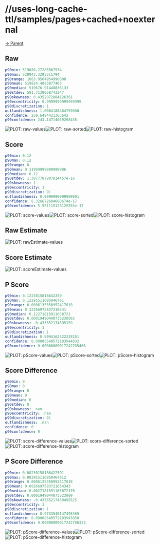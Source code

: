
# //uses-long-cache-ttl/samples/pages+cached+noexternal

[→ Parent](../..)


## Raw


```yaml
p90min: 519080.27285567974
p90max: 520943.3293511794
p90range: 1863.0564954996808
p90mean: 519824.4083877403
p90median: 519676.91448836133
p90stdev: 591.7139058743247
p90skewness: 0.4352072884126301
p90eccentricity: 0.9999999999999999
p90discretization: 1
outlandishness: 1.0004188464799808
confidence: 259.6484431363642
p90confidence: 243.14714039268438

```

![PLOT: raw-values](./raw/values.svg)![PLOT: raw-sorted](./raw/sorted.svg)![PLOT: raw-histogram](./raw/histogram.svg)
## Score


```yaml
p90min: 0.12
p90max: 0.12
p90range: 0
p90mean: 0.11999999999999986
p90median: 0.12
p90stdev: 1.3877787807814457e-16
p90skewness: 1
p90eccentricity: 1
p90discretization: 91
outlandishness: 0.9999999999999991
confidence: 8.326672684688674e-17
p90confidence: 5.551115123125783e-17

```

![PLOT: score-values](./score/values.svg)![PLOT: score-sorted](./score/sorted.svg)![PLOT: score-histogram](./score/histogram.svg)
## Raw Estimate

![PLOT: rawEstimate-values](./rawEstimate/values.svg)
## Score Estimate

![PLOT: scoreEstimate-values](./scoreEstimate/values.svg)
## P Score


```yaml
p90min: 0.1223015818642259
p90max: 0.12291511695946761
p90range: 0.0006135350952417018
p90mean: 0.12266975837216541
p90median: 0.12271815911658723
p90stdev: 0.00019490448735238092
p90skewness: -0.433352174395159
p90eccentricity: 1
p90discretization: 1
outlandishness: 0.9994162522338101
confidence: 0.00008549572183944032
p90confidence: 0.00008009017242785466

```

![PLOT: pScore-values](./pScore/values.svg)![PLOT: pScore-sorted](./pScore/sorted.svg)![PLOT: pScore-histogram](./pScore/histogram.svg)
## Score Difference


```yaml
p90min: 0
p90max: 0
p90range: 0
p90mean: 0
p90median: 0
p90stdev: 0
p90skewness: .nan
p90eccentricity: .nan
p90discretization: 91
outlandishness: .nan
confidence: 0
p90confidence: 0

```

![PLOT: score-difference-values](./score-difference/values.svg)![PLOT: score-difference-sorted](./score-difference/sorted.svg)![PLOT: score-difference-histogram](./score-difference/histogram.svg)
## P Score Difference


```yaml
p90min: 0.00230158186422591
p90max: 0.002915116959467612
p90range: 0.0006135350952417018
p90mean: 0.0026697583721654343
p90median: 0.0027181591165872376
p90stdev: 0.0001949044873523809
p90skewness: -0.43335217439498525
p90eccentricity: 1
p90discretization: 1
outlandishness: 0.9733540147495365
confidence: 0.00008549572183943858
p90confidence: 0.00008009017242786333

```

![PLOT: pScore-difference-values](./pScore-difference/values.svg)![PLOT: pScore-difference-sorted](./pScore-difference/sorted.svg)![PLOT: pScore-difference-histogram](./pScore-difference/histogram.svg)